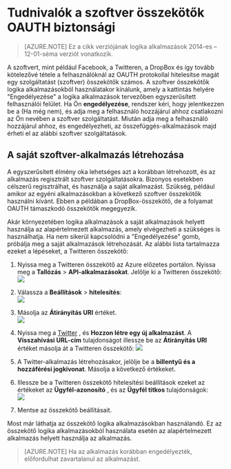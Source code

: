 <properties
    pageTitle="OAUTH biztonsági szoftver összekötők és az API-alkalmazások |} Azure"
    description="További információ: OAUTH biztonsági az összekötők és Azure App szolgáltatásban; API-alkalmazások architektúra microservices; szoftver"
    services="logic-apps"
    documentationCenter=""
    authors="MandiOhlinger"
    manager="dwrede"
    editor="cgronlun"/>

<tags
    ms.service="logic-apps"
    ms.workload="integration"
    ms.tgt_pltfrm="na"
    ms.devlang="na"
    ms.topic="article"
    ms.date="08/23/2016"
    ms.author="mandia"/>


# <a name="learn-about-oauth-security-in-saas-connectors"></a>Tudnivalók a szoftver összekötők OAUTH biztonsági

>[AZURE.NOTE] Ez a cikk verziójának logika alkalmazások 2014-es – 12-01-séma verziót vonatkozik.

A szoftvert, mint például Facebook, a Twitteren, a DropBox és így tovább kötelezővé tétele a felhasználóknál az OAUTH protokollal hitelesítse magát egy szolgáltatást (szoftver) összekötők számos.  A szoftver összekötők logika alkalmazásokból használatakor kínálunk, amely a kattintás helyére "Engedélyezése" a logika alkalmazások tervezőben egyszerűsített felhasználói felület. Ha Ön **engedélyezése**, rendszer kéri, hogy jelentkezzen be a (Ha még nem), és adja meg a felhasználó hozzájárul ahhoz csatlakozni az Ön nevében a szoftver szolgáltatást. Miután adja meg a felhasználó hozzájárul ahhoz, és engedélyezheti, az összefüggés-alkalmazások majd érheti el az alábbi szoftver szolgáltatások.

## <a name="create-your-own-saas-app"></a>A saját szoftver-alkalmazás létrehozása
A egyszerűsített élmény oka lehetséges azt a korábban létrehozott, és az alkalmazás regisztrált szoftver szolgáltatásokra.  Bizonyos esetekben célszerű regisztrálhat, és használja a saját alkalmazást.  Szükség, például amikor az egyéni alkalmazásokban a következő szoftver összekötők használni kívánt. Ebben a példában a DropBox-összekötő, de a folyamat OAUTH támaszkodó összekötők megegyezik.

Akár környezetében logika alkalmazások a saját alkalmazások helyett használja az alapértelmezett alkalmazás, amely elvégezheti a szükséges is használhatja. Ha nem sikerül kapcsolódni a "Engedélyezése" gomb, próbálja meg a saját alkalmazások létrehozását. Az alábbi lista tartalmazza ezeket a lépéseket, a Twitteren összekötő:

1. Nyissa meg a Twitteren összekötő az Azure előzetes portálon. Nyissa meg a **Tallózás** > **API-alkalmazásokat**. Jelölje ki a Twitteren összekötő:  
    ![][1]

2. Válassza a **Beállítások** > **hitelesítés**:  
    ![][2]

3. Másolja az **Átirányítás URI** értéket.  
    ![][3]

4. Nyissa meg a [Twitter](http://apps.twitter.com) , és **Hozzon létre egy új alkalmazást**. A **Visszahívási URL-cím** tulajdonságot illessze be az **Átirányítás URI** értéket másolja át a Twitteren összekötő: ![][4]  
5. A Twitter-alkalmazás létrehozásakor, jelölje be a **billentyű és a hozzáférési jogkivonat**. Másolja a következő értékeket.
6. Illessze be a Twitteren összekötő hitelesítési beállítások ezeket az értékeket az **Ügyfél-azonosító** , és az **Ügyfél titkos** tulajdonságok:   
    ![][5]  
7. Mentse az összekötő beállításait.  

Most már láthatja az összekötő logika alkalmazásokban használandó. Ez az összekötő logika alkalmazásokból használata esetén az alapértelmezett alkalmazás helyett használja az alkalmazás.  

> [AZURE.NOTE] Ha az alkalmazás korábban engedélyezték, előfordulhat zavartalanul az alkalmazást.


<!--Image references-->
[1]: ./media/app-service-logic-oauth-security/TwitterConnector.png
[2]: ./media/app-service-logic-oauth-security/Authentication.png
[3]: ./media/app-service-logic-oauth-security/RedirectURI.png
[4]: ./media/app-service-logic-oauth-security/TwitterApp.png
[5]: ./media/app-service-logic-oauth-security/TwitterKeys.png
